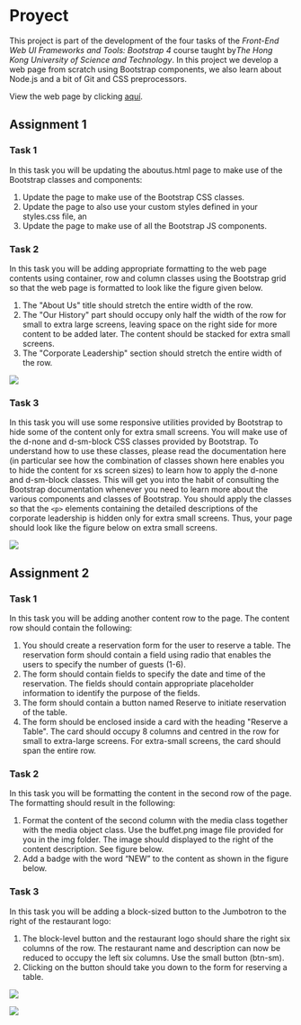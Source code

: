 # Proyect

This project is part of the development of the four tasks of the *Front-End Web UI Frameworks and Tools: Bootstrap 4* course taught by*The Hong Kong University of Science and Technology*. In this project we develop a web page from scratch using Bootstrap components, we also learn about Node.js and a bit of Git and CSS preprocessors.

View the web page by clicking [aquí](https://bootstrap4-hong-kong.herokuapp.com/).

## Assignment 1

### Task 1

In this task you will be updating the aboutus.html page to make use of the Bootstrap classes and components:

1. Update the page to make use of the Bootstrap CSS classes.
2. Update the page to also use your custom styles defined in your styles.css file, an
3. Update the page to make use of all the Bootstrap JS components.

### Task 2

In this task you will be adding appropriate formatting to the web page contents using container, row and column classes using the Bootstrap grid so that the web page is formatted to look like the figure given below. 

1. The "About Us" title should stretch the entire width of the row. 
2. The "Our History" part should occupy only half the width of the row for small to extra large screens, leaving space on the right side for more content to be added later. The content should be stacked for extra small screens.
3. The "Corporate Leadership" section should stretch the entire width of the row.

![](https://bootstrap4-hong-kong.herokuapp.com/img/full_screen_assingment1.png)

### Task 3

In this task you will use some responsive utilities provided by Bootstrap to hide some of the content only for extra small screens. You will make use of the d-none and d-sm-block CSS classes provided by Bootstrap. To understand how to use these classes, please read the documentation here (in particular see how the combination of classes shown here enables you to hide the content for xs screen sizes) to learn how to apply the d-none and d-sm-block classes. This will get you into the habit of consulting the Bootstrap documentation whenever you need to learn more about the various components and classes of Bootstrap. You should apply the classes so that the ```<p>``` elements containing the detailed descriptions of the corporate leadership is hidden only for extra small screens. Thus, your page should look like the figure below on extra small screens.

![](https://bootstrap4-hong-kong.herokuapp.com/img/movil_screen_assignment1.png)

## Assignment 2

### Task 1

In this task you will be adding another content row to the page. The content row should contain the following:

1. You should create a reservation form for the user to reserve a table. The reservation form should contain a field using radio that enables the users to specify the number of guests (1-6).
2. The form should contain fields to specify the date and time of the reservation. The fields should contain appropriate placeholder information to identify the purpose of the fields.
3. The form should contain a button named Reserve to initiate reservation of the table.
4. The form should be enclosed inside a card with the heading "Reserve a Table". The card should occupy 8 columns and centred in the row for small to extra-large screens. For extra-small screens, the card should span the entire row.

### Task 2

In this task you will be formatting the content in the second row of the page. The formatting should result in the following:

1. Format the content of the second column with the media class together with the media object class. Use the buffet.png image file provided for you in the img folder. The image should displayed to the right of the content description. See figure below.
2. Add a badge with the word “NEW” to the content as shown in the figure below.

### Task 3

In this task you will be adding a block-sized button to the Jumbotron to the right of the restaurant logo:

1. The block-level button and the restaurant logo should share the right six columns of the row. The restaurant name and description can now be reduced to occupy the left six columns. Use the small button (btn-sm).
2. Clicking on the button should take you down to the form for reserving a table.

![](https://bootstrap4-hong-kong.herokuapp.com/img/full_screen_assignment2.png)

![](https://bootstrap4-hong-kong.herokuapp.com/img/movil_screen_assignment2.png)